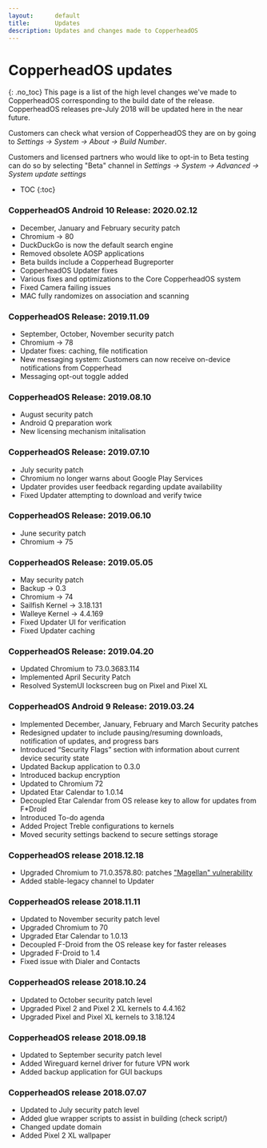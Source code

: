 ```yaml
---
layout:      default
title:       Updates
description: Updates and changes made to CopperheadOS
---
```


# CopperheadOS updates
{: .no_toc}
This page is a list of the high level
changes we've made to CopperheadOS corresponding
to the build date of the release. CopperheadOS
releases pre-July 2018 will be updated here
in the near future.

Customers can check what version of CopperheadOS
they are on by going to *Settings -> System -> About -> Build Number*.

Customers and licensed partners who would like to opt-in to Beta
testing can do so by selecting "Beta" channel in *Settings -> System -> Advanced -> System update settings*

* TOC
{:toc}

### CopperheadOS Android 10 Release: 2020.02.12
* December, January and February security patch
* Chromium -> 80
* DuckDuckGo is now the default search engine
* Removed obsolete AOSP applications
* Beta builds include a Copperhead Bugreporter
* CopperheadOS Updater fixes
* Various fixes and optimizations to the Core CopperheadOS system
* Fixed Camera failing issues
* MAC fully randomizes on association and scanning

### CopperheadOS Release: 2019.11.09
* September, October, November security patch
* Chromium -> 78
* Updater fixes: caching, file notification
* New messaging system: Customers can now receive on-device notifications from Copperhead
* Messaging opt-out toggle added

### CopperheadOS Release: 2019.08.10
* August security patch
* Android Q preparation work
* New licensing mechanism initalisation

### CopperheadOS Release: 2019.07.10

* July security patch
* Chromium no longer warns about Google Play Services
* Updater provides user feedback regarding update availability
* Fixed Updater attempting to download and verify twice

### CopperheadOS Release: 2019.06.10

* June security patch
* Chromium -> 75

### CopperheadOS Release: 2019.05.05

* May security patch
* Backup -> 0.3
* Chromium -> 74
* Sailfish Kernel -> 3.18.131
* Walleye Kernel -> 4.4.169
* Fixed Updater UI for verification
* Fixed Updater caching

### CopperheadOS Release: 2019.04.20
- Updated Chromium to 73.0.3683.114
- Implemented April Security Patch
- Resolved SystemUI lockscreen bug on Pixel and Pixel XL

### CopperheadOS Android 9 Release: 2019.03.24
* Implemented December, January, February and March Security patches
* Redesigned updater to include pausing/resuming downloads, notification of updates, and progress bars
* Introduced “Security Flags” section with information about current device security state
* Updated Backup application to 0.3.0
* Introduced backup encryption
* Updated to Chromium 72
* Updated Etar Calendar to 1.0.14
* Decoupled Etar Calendar from OS release key to allow for updates from F*Droid
* Introduced To-do agenda
* Added Project Treble configurations to kernels
* Moved security settings backend to secure settings storage

### CopperheadOS release 2018.12.18
* Upgraded Chromium to 71.0.3578.80: patches ["Magellan" vulnerability](https://blade.tencent.com/magellan/index_en.html)
* Added stable-legacy channel to Updater

### CopperheadOS release 2018.11.11
* Updated to November security patch level
* Upgraded Chromium to 70
* Upgraded Etar Calendar to 1.0.13
* Decoupled F-Droid from the OS release key for faster releases
* Upgraded F-Droid to 1.4
* Fixed issue with Dialer and Contacts

### CopperheadOS release 2018.10.24
* Updated to October security patch level
* Upgraded Pixel 2 and Pixel 2 XL kernels to 4.4.162
* Upgraded Pixel and Pixel XL kernels to 3.18.124

### CopperheadOS release 2018.09.18
* Updated to September security patch level
* Added Wireguard kernel driver for future VPN work
* Added backup application for GUI backups

### CopperheadOS release 2018.07.07
* Updated to July security patch level
* Added glue wrapper scripts to assist in building (check script/)
* Changed update domain
* Added Pixel 2 XL wallpaper
